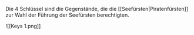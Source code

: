 Die 4 Schlüssel sind die Gegenstände, die die [[Seefürsten|Piratenfürsten]] zur Wahl der Führung der Seefürsten berechtigten.

![[Keys 1.png]]